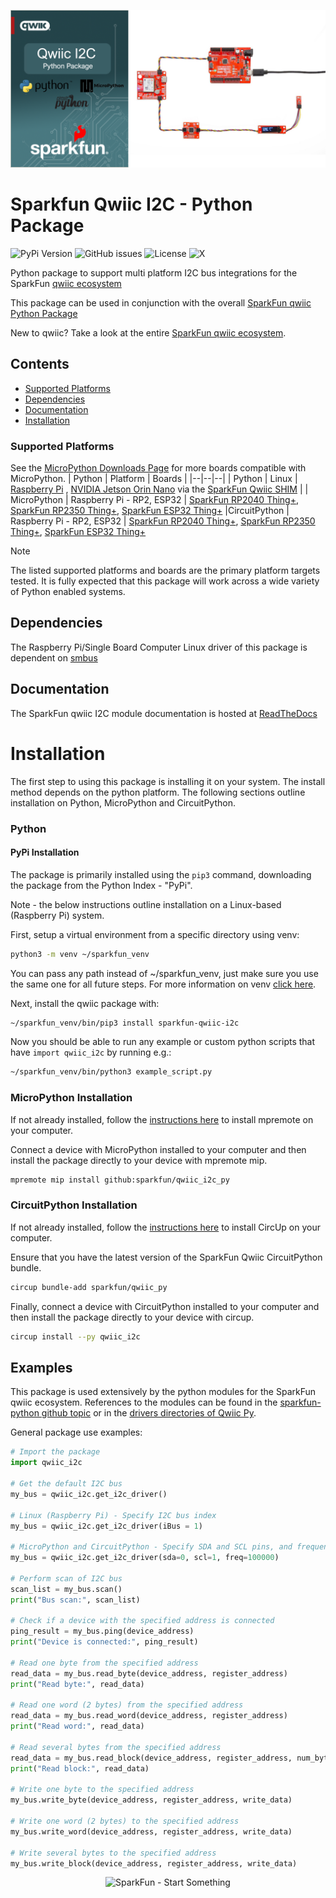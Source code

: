 ![Qwiic I2C Python Package](docs/images/i2c-gh-banner-py.png "qwiic IC Python Package" )

Sparkfun Qwiic I2C - Python Package
==============

![PyPi Version](https://img.shields.io/pypi/v/sparkfun_qwiic_i2c)
![GitHub issues](https://img.shields.io/github/issues/sparkfun/qwiic_i2c_py)
![License](https://img.shields.io/github/license/sparkfun/qwiic_i2c_py)
![X](https://img.shields.io/twitter/follow/sparkfun)

Python package to support multi platform I2C bus integrations for the SparkFun [qwiic ecosystem](https://www.sparkfun.com/qwiic)

This package can be used in conjunction with the overall [SparkFun qwiic Python Package](https://github.com/sparkfun/Qwiic_Py)

New to qwiic? Take a look at the entire [SparkFun qwiic ecosystem](https://www.sparkfun.com/qwiic).

## Contents

* [Supported Platforms](#supported-platforms)
* [Dependencies](#dependencies)
* [Documentation](#documentation)
* [Installation](#installation)

### Supported Platforms
See the [MicroPython Downloads Page](https://micropython.org/download/?vendor=Sparkfun) for more boards compatible with MicroPython.
| Python | Platform | Boards |
|--|--|--|
| Python | Linux | [Raspberry Pi](https://www.sparkfun.com/raspberry-pi-5-8gb.html) , [NVIDIA Jetson Orin Nano](https://www.sparkfun.com/nvidia-jetson-orin-nano-developer-kit.html) via the [SparkFun Qwiic SHIM](https://www.sparkfun.com/sparkfun-qwiic-shim-for-raspberry-pi.html) |
| MicroPython | Raspberry Pi - RP2, ESP32 | [SparkFun RP2040 Thing+](https://www.sparkfun.com/sparkfun-thing-plus-rp2040.html), [SparkFun RP2350 Thing+](https://www.sparkfun.com/sparkfun-thing-plus-rp2350.html), [SparkFun ESP32 Thing+](https://www.sparkfun.com/sparkfun-thing-plus-esp32-wroom-usb-c.html)
|CircuitPython | Raspberry Pi - RP2, ESP32 | [SparkFun RP2040 Thing+](https://www.sparkfun.com/sparkfun-thing-plus-rp2040.html), [SparkFun RP2350 Thing+](https://www.sparkfun.com/sparkfun-thing-plus-rp2350.html), [SparkFun ESP32 Thing+](https://www.sparkfun.com/sparkfun-thing-plus-esp32-wroom-usb-c.html)

> [!NOTE]
> The listed supported platforms and boards are the primary platform targets tested. It is fully expected that this package will work across a wide variety of Python enabled systems. 

Dependencies 
---------------
The Raspberry Pi/Single Board Computer Linux driver of this package is dependent on 
[smbus](https://pypi.org/project/smbus/)

Documentation
-------------
The SparkFun qwiic I2C module documentation is hosted at [ReadTheDocs](https://qwiic-i2c-py.readthedocs.io/en/latest/index.html)

# Installation 

The first step to using this package is installing it on your system. The install method depends on the python platform. The following sections outline installation on Python, MicroPython and CircuitPython.

### Python 

#### PyPi Installation

The package is primarily installed using the `pip3` command, downloading the package from the Python Index - "PyPi". 

Note - the below instructions outline installation on a Linux-based (Raspberry Pi) system.

First, setup a virtual environment from a specific directory using venv:
```sh
python3 -m venv ~/sparkfun_venv
```
You can pass any path instead of ~/sparkfun_venv, just make sure you use the same one for all future steps. For more information on venv [click here](https://docs.python.org/3/library/venv.html).

Next, install the qwiic package with:
```sh
~/sparkfun_venv/bin/pip3 install sparkfun-qwiic-i2c
```
Now you should be able to run any example or custom python scripts that have `import qwiic_i2c` by running e.g.:
```sh
~/sparkfun_venv/bin/python3 example_script.py
```

### MicroPython Installation
If not already installed, follow the [instructions here](https://docs.micropython.org/en/latest/reference/mpremote.html) to install mpremote on your computer.

Connect a device with MicroPython installed to your computer and then install the package directly to your device with mpremote mip.
```sh
mpremote mip install github:sparkfun/qwiic_i2c_py
```

### CircuitPython Installation
If not already installed, follow the [instructions here](https://docs.circuitpython.org/projects/circup/en/latest/#installation) to install CircUp on your computer.

Ensure that you have the latest version of the SparkFun Qwiic CircuitPython bundle. 
```sh
circup bundle-add sparkfun/qwiic_py
```

Finally, connect a device with CircuitPython installed to your computer and then install the package directly to your device with circup.
```sh
circup install --py qwiic_i2c
```

Examples
---------------
This package is used extensively by the python modules for the SparkFun qwiic ecosystem. References to the modules can be found in the [sparkfun-python github topic](https://github.com/topics/sparkfun-python) or in the [drivers directories of Qwiic Py](https://github.com/sparkfun/Qwiic_Py/tree/main/qwiic/drivers).

General package use examples:

```python
# Import the package
import qwiic_i2c

# Get the default I2C bus
my_bus = qwiic_i2c.get_i2c_driver()

# Linux (Raspberry Pi) - Specify I2C bus index
my_bus = qwiic_i2c.get_i2c_driver(iBus = 1)

# MicroPython and CircuitPython - Specify SDA and SCL pins, and frequency
my_bus = qwiic_i2c.get_i2c_driver(sda=0, scl=1, freq=100000)

# Perform scan of I2C bus
scan_list = my_bus.scan()
print("Bus scan:", scan_list)

# Check if a device with the specified address is connected
ping_result = my_bus.ping(device_address)
print("Device is connected:", ping_result)

# Read one byte from the specified address
read_data = my_bus.read_byte(device_address, register_address)
print("Read byte:", read_data)

# Read one word (2 bytes) from the specified address
read_data = my_bus.read_word(device_address, register_address)
print("Read word:", read_data)

# Read several bytes from the specified address
read_data = my_bus.read_block(device_address, register_address, num_bytes_to_read)
print("Read block:", read_data)

# Write one byte to the specified address
my_bus.write_byte(device_address, register_address, write_data)

# Write one word (2 bytes) to the specified address
my_bus.write_word(device_address, register_address, write_data)

# Write several bytes to the specified address
my_bus.write_block(device_address, register_address, write_data)
```

<p align="center">
<img src="https://cdn.sparkfun.com/assets/custom_pages/3/3/4/dark-logo-red-flame.png" alt="SparkFun - Start Something">
</p>
